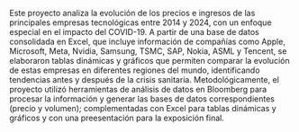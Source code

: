 Este proyecto analiza la evolución de los precios e ingresos de las principales empresas tecnológicas entre 2014 y 2024, con un enfoque especial en el impacto del COVID-19.
A partir de una base de datos consolidada en Excel, que incluye información de compañías como Apple, Microsoft, Meta, Nvidia, Samsung, TSMC, SAP, Nokia, ASML y Tencent, 
se elaboraron tablas dinámicas y gráficos que permiten comparar la evolución de estas empresas en diferentes regiones del mundo, identificando tendencias antes y después de 
la crisis sanitaria.
Metodológicamente, el proyecto utilizó herramientas de análisis de datos en Bloomberg para procesar la información y generar las bases de datos correspondientes (precio y volumen); complementadas con Excel para 
tablas dinámicas y gráficos y con una preesentación para la exposición final.

